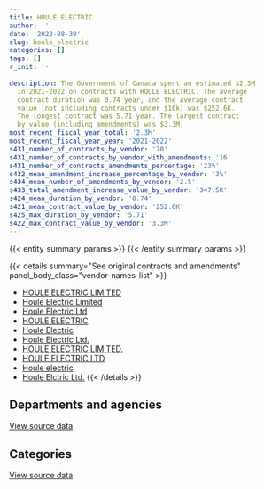 ```yaml
---
title: HOULE ELECTRIC
author: ''
date: '2022-08-30'
slug: houle_electric
categories: []
tags: []
r_init: |-
  
description: The Government of Canada spent an estimated $2.3M
  in 2021-2022 on contracts with HOULE ELECTRIC. The average
  contract duration was 0.74 year, and the average contract
  value (not including contracts under $10k) was $252.6K.
  The longest contract was 5.71 year. The largest contract
  by value (including amendments) was $3.3M.
most_recent_fiscal_year_total: '2.3M'
most_recent_fiscal_year_year: '2021-2022'
s431_number_of_contracts_by_vendor: '70'
s431_number_of_contracts_by_vendor_with_amendments: '16'
s431_number_of_contracts_amendments_percentage: '23%'
s432_mean_amendment_increase_percentage_by_vendor: '3%'
s434_mean_number_of_amendments_by_vendor: '2.5'
s433_total_amendment_increase_value_by_vendor: '347.5K'
s424_mean_duration_by_vendor: '0.74'
s421_mean_contract_value_by_vendor: '252.6K'
s425_max_duration_by_vendor: '5.71'
s422_max_contract_value_by_vendor: '3.3M'
---
```


<script src="/rmarkdown-libs/htmlwidgets/htmlwidgets.js"></script>
<link href="/rmarkdown-libs/datatables-css/datatables-crosstalk.css" rel="stylesheet" />
<script src="/rmarkdown-libs/datatables-binding/datatables.js"></script>
<script src="/rmarkdown-libs/jquery/jquery-3.6.0.min.js"></script>
<link href="/rmarkdown-libs/dt-core-bootstrap/css/dataTables.bootstrap.min.css" rel="stylesheet" />
<link href="/rmarkdown-libs/dt-core-bootstrap/css/dataTables.bootstrap.extra.css" rel="stylesheet" />
<script src="/rmarkdown-libs/dt-core-bootstrap/js/jquery.dataTables.min.js"></script>
<script src="/rmarkdown-libs/dt-core-bootstrap/js/dataTables.bootstrap.min.js"></script>
<link href="/rmarkdown-libs/crosstalk/css/crosstalk.min.css" rel="stylesheet" />
<script src="/rmarkdown-libs/crosstalk/js/crosstalk.min.js"></script>
<script src="/rmarkdown-libs/htmlwidgets/htmlwidgets.js"></script>
<link href="/rmarkdown-libs/datatables-css/datatables-crosstalk.css" rel="stylesheet" />
<script src="/rmarkdown-libs/datatables-binding/datatables.js"></script>
<script src="/rmarkdown-libs/jquery/jquery-3.6.0.min.js"></script>
<link href="/rmarkdown-libs/dt-core-bootstrap/css/dataTables.bootstrap.min.css" rel="stylesheet" />
<link href="/rmarkdown-libs/dt-core-bootstrap/css/dataTables.bootstrap.extra.css" rel="stylesheet" />
<script src="/rmarkdown-libs/dt-core-bootstrap/js/jquery.dataTables.min.js"></script>
<script src="/rmarkdown-libs/dt-core-bootstrap/js/dataTables.bootstrap.min.js"></script>
<link href="/rmarkdown-libs/crosstalk/css/crosstalk.min.css" rel="stylesheet" />
<script src="/rmarkdown-libs/crosstalk/js/crosstalk.min.js"></script>

{{< entity_summary_params >}}
{{< /entity_summary_params >}}

{{< details summary="See original contracts and amendments" panel_body_class="vendor-names-list" >}}
- [HOULE ELECTRIC LIMITED](https://search.open.canada.ca/en/ct/?sort=contract_value_f%20desc&page=1&search_text=%22HOULE%20ELECTRIC%20LIMITED%22)
- [Houle Electric Limited](https://search.open.canada.ca/en/ct/?sort=contract_value_f%20desc&page=1&search_text=%22Houle%20Electric%20Limited%22)
- [Houle Electric Ltd](https://search.open.canada.ca/en/ct/?sort=contract_value_f%20desc&page=1&search_text=%22Houle%20Electric%20Ltd%22)
- [HOULE ELECTRIC](https://search.open.canada.ca/en/ct/?sort=contract_value_f%20desc&page=1&search_text=%22HOULE%20ELECTRIC%22)
- [Houle Electric](https://search.open.canada.ca/en/ct/?sort=contract_value_f%20desc&page=1&search_text=%22Houle%20Electric%22)
- [Houle Electric Ltd.](https://search.open.canada.ca/en/ct/?sort=contract_value_f%20desc&page=1&search_text=%22Houle%20Electric%20Ltd.%22)
- [HOULE ELECTRIC LIMITED.](https://search.open.canada.ca/en/ct/?sort=contract_value_f%20desc&page=1&search_text=%22HOULE%20ELECTRIC%20LIMITED.%22)
- [HOULE ELECTRIC LTD](https://search.open.canada.ca/en/ct/?sort=contract_value_f%20desc&page=1&search_text=%22HOULE%20ELECTRIC%20LTD%22)
- [Houle electric](https://search.open.canada.ca/en/ct/?sort=contract_value_f%20desc&page=1&search_text=%22Houle%20electric%22)
- [Houle Elctric Ltd.](https://search.open.canada.ca/en/ct/?sort=contract_value_f%20desc&page=1&search_text=%22Houle%20Elctric%20Ltd.%22)
{{< /details >}}

## Departments and agencies

<div id="htmlwidget-1" style="width:100%;height:auto;" class="datatables html-widget"></div>
<script type="application/json" data-for="htmlwidget-1">{"x":{"style":"bootstrap","filter":"none","vertical":false,"data":[["<a href=\"/departments/aafc-aac/\">Agriculture and Agri-Food Canada<\/a>","<a href=\"/departments/csc-scc/\">Correctional Service of Canada<\/a>","<a href=\"/departments/dfo-mpo/\">Fisheries and Oceans Canada<\/a>","<a href=\"/departments/dnd-mdn/\">National Defence<\/a>","<a href=\"/departments/ec/\">Environment and Climate Change Canada<\/a>","<a href=\"/departments/nrc-cnrc/\">National Research Council Canada<\/a>","<a href=\"/departments/pwgsc-tpsgc/\">Public Services and Procurement Canada<\/a>","<a href=\"/departments/tc/\">Transport Canada<\/a>"],[108760.05,194016.73,343091.31,1782042.75,null,null,3751632.76,null],[2872.18,1311674,37751.7,366049.15,null,50225.96,964117.05,null],[88870.93,1613987.12,102182.85,268319.42,null,22025.15,805355.6,null],[11628.75,143029.43,null,1310356.98,6482.61,null,806766.5,41629.36]],"container":"<table class=\"table table-striped table-hover row-border order-column display\">\n  <thead>\n    <tr>\n      <th>Department<\/th>\n      <th>2018-2019<\/th>\n      <th>2019-2020<\/th>\n      <th>2020-2021<\/th>\n      <th>2021-2022<\/th>\n    <\/tr>\n  <\/thead>\n<\/table>","options":{"order":[[4,"desc"]],"pageLength":10,"autoWidth":true,"columnDefs":[{"targets":1,"render":"function(data, type, row, meta) {\n    return type !== 'display' ? data : DTWidget.formatCurrency(data, \"$\", 2, 3, \",\", \".\", true, null);\n  }"},{"targets":2,"render":"function(data, type, row, meta) {\n    return type !== 'display' ? data : DTWidget.formatCurrency(data, \"$\", 2, 3, \",\", \".\", true, null);\n  }"},{"targets":3,"render":"function(data, type, row, meta) {\n    return type !== 'display' ? data : DTWidget.formatCurrency(data, \"$\", 2, 3, \",\", \".\", true, null);\n  }"},{"targets":4,"render":"function(data, type, row, meta) {\n    return type !== 'display' ? data : DTWidget.formatCurrency(data, \"$\", 2, 3, \",\", \".\", true, null);\n  }"},{"width":"16%","targets":[1,2,3,4]},{"className":"dt-right","targets":[1,2,3,4]}],"orderClasses":false}},"evals":["options.columnDefs.0.render","options.columnDefs.1.render","options.columnDefs.2.render","options.columnDefs.3.render"],"jsHooks":[]}</script>
<p class="text-right">
<a href="https://github.com/GoC-Spending/contracts-data/tree/main/data/out/vendors/houle_electric/summary_by_fiscal_year_by_department.csv" class="source-data-link btn btn-link">View source data</a>
</p>

## Categories

<div id="htmlwidget-2" style="width:100%;height:auto;" class="datatables html-widget"></div>
<script type="application/json" data-for="htmlwidget-2">{"x":{"style":"bootstrap","filter":"none","vertical":false,"data":[["<a href=\"/categories/facilities_and_construction/\">Facilities and construction<\/a>","<a href=\"/categories/industrial_products_and_services/\">Industrial products and services<\/a>"],[2683507.73,3496035.88],[1421016.04,1311674],[1276464.35,1624276.72],[2160505.2,159388.43]],"container":"<table class=\"table table-striped table-hover row-border order-column display\">\n  <thead>\n    <tr>\n      <th>Category<\/th>\n      <th>2018-2019<\/th>\n      <th>2019-2020<\/th>\n      <th>2020-2021<\/th>\n      <th>2021-2022<\/th>\n    <\/tr>\n  <\/thead>\n<\/table>","options":{"order":[[4,"desc"]],"dom":"t","pageLength":30,"autoWidth":true,"columnDefs":[{"targets":1,"render":"function(data, type, row, meta) {\n    return type !== 'display' ? data : DTWidget.formatCurrency(data, \"$\", 2, 3, \",\", \".\", true, null);\n  }"},{"targets":2,"render":"function(data, type, row, meta) {\n    return type !== 'display' ? data : DTWidget.formatCurrency(data, \"$\", 2, 3, \",\", \".\", true, null);\n  }"},{"targets":3,"render":"function(data, type, row, meta) {\n    return type !== 'display' ? data : DTWidget.formatCurrency(data, \"$\", 2, 3, \",\", \".\", true, null);\n  }"},{"targets":4,"render":"function(data, type, row, meta) {\n    return type !== 'display' ? data : DTWidget.formatCurrency(data, \"$\", 2, 3, \",\", \".\", true, null);\n  }"},{"width":"16%","targets":[1,2,3,4]},{"className":"dt-right","targets":[1,2,3,4]}],"orderClasses":false,"lengthMenu":[10,25,30,50,100]}},"evals":["options.columnDefs.0.render","options.columnDefs.1.render","options.columnDefs.2.render","options.columnDefs.3.render"],"jsHooks":[]}</script>
<p class="text-right">
<a href="https://github.com/GoC-Spending/contracts-data/tree/main/data/out/vendors/houle_electric/summary_by_fiscal_year_by_category.csv" class="source-data-link btn btn-link">View source data</a>
</p>
